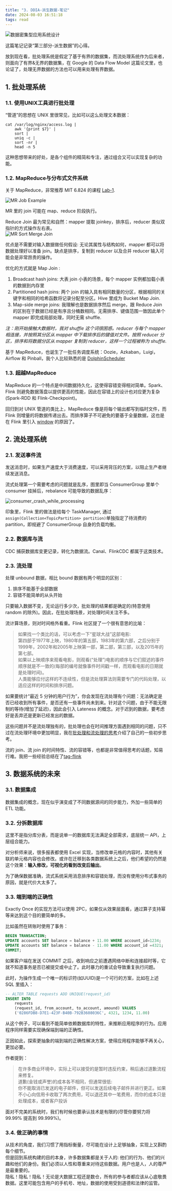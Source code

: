 ```yaml
---
title: "3. DDIA-派生数据-笔记"
date: 2024-08-03 16:51:18
tags: read
---
```

![数据密集型应用系统设计](https://izualzhy.cn/assets/images/book/s34186559.jpg)

这篇笔记记录“第三部分-派生数据”的心得。

放到现在看，批处理系统是假定了基于有界的数据集，而流处理系统作为后来者，则面向了有界&无界的数据集，在 Google 的 Data Flow Model 这篇论文里，也论证了，处理无界数据的方法也可以用来处理有界数据。

## 1. 批处理系统

### 1.1. 使用UNIX工具进行批处理

“管道”的思想在 UNIX 里很常见，比如可以这么处理文本数据：

```shell
cat /var/log/nginx/access.log |
    awk '{print $7}' |
    sort |
    uniq -c |
    sort -nr |
    head -n 5
```

这种思想带来的好处，是各个组件的精简和专注，通过组合又可以实现复杂的功能。

### 1.2. MapReduce与分布式文件系统

关于 MapReduce，非常推荐 MIT 6.824 的课程 [Lab-1](https://izualzhy.cn/6.824-lab1-notes).

![MR Job Example](/assets/images/DDIA/mr_job_with_3_mappers_and_reducers_example.png)

MR 里的 join 可能在 map、reduce 阶段执行。

Reduce Join 最为常见和自然：mapper 提取 joinkey，排序后，reducer 类似双指针的方式操作左右表。  
![MR Sort Merge Join](/assets/images/DDIA/mr_sort_merge_join.png)

优点是不需要对输入数据做任何假设: 无论其属性与结构如何，mapper 都可以将数据处理好以准备 join。缺点是排序，复制到 reducer 以及合并 reducer 输入可能会是非常昂贵的操作。

优化的方式就是 Map Join :  
1. Broadcast hash joins: 大表 join 小表的场景，每个 mapper 实例都加载小表的数据到内存里  
2. Partitioned hash joins: 两个 join 的输入具有相同数量的分区，根据相同的关键字和相同的哈希函数将记录分配至分区。Hive 里成为 Bucket Map Join.  
3. Map-side merge joins: 我理解也是数据排序然后 merge，跟 Reduce Join 的区别在于数据已经是有序且分桶数相同。无需排序、键值范围一致因此单个 mapper 即完成局部处理，同时无需 shuffle. 

*注：刚开始接触大数据时，我对 shuffle 这个词很困惑。reducer 与每个 mapper 相连接，并按照其分区从 mapper 中下载排序后的键值对文件。按照 reducer 分区，排序和将数据分区从 mapper 复制到 reducer，这样一个过程被称为 shuffle.*  

基于 MapReduce，也诞生了一批任务调度系统：Oozie，Azkaban，Luigi，Airflow 和 Pinball，我个人比较熟悉的是 [DolphinScheduler](https://izualzhy.cn/archive.html?tag=dolphin)

### 1.3. 超越MapReduce

MapReduce 的一个特点是中间数据持久化，这使得容错变得相对简单。Spark、Flink 则避免数据落盘以提供更高的性能，因此在容错上的设计也对应更为复杂(Spark-RDD 和 Flink-Checkpoint)。

回归到对 UNIX 管道的类比上，MapReduce 像是将每个输出都写到临时文件，而 Flink 则增量的将数据传递出去。而排序算子不可避免的要基于全量数据，这也是在 Flink 里引入 [window](https://izualzhy.cn/flink-window) 的原因了。


## 2. 流处理系统

### 2.1. 发送事件流

发送消息时，如果生产速度大于消费速度，可以采用背压的方案，以阻止生产者继续发送消息。

流式处理第一个需要考虑的问题就是乱序，图里即当 ConsumerGroup 里单个 consumer 挂掉后，rebalance 可能导致的数据乱序：  

![consumer_crash_while_processing](/assets/images/DDIA/consumer_crash_while_processing.png)

印象里，Flink 里的做法是给每个 TaskManager, 通过`assign(Collection<TopicPartition> partition)`单独指定了待消费的 partition，即规避了 ConsumerGroup 自身的负载均衡。

### 2.2. 数据库与流

CDC 捕获数据库变更记录，转化为数据流。Canal、FlinkCDC 都属于这类技术。

### 2.3. 流处理

处理 unbound 数据，相比 bound 数据有两个明显的区别：  
1. 排序不能基于全部数据   
2. 容错不能简单的从头开始  

只要输入数据不变，无论运行多少次，批处理的结果都是确定的(特意使用 random 的除外)。因此，在批处理场景，对处理时间关注不多。

流计算场景，则对时间格外看重。Flink 社区提了一个很有意思的比喻：

> 如果找一个类比的话，可以考虑一下“星球大战”这部电影:   
第四部于1977年上映，1980年的第五部，1983年的第六部，之后分别于1999年，2002年和2005年上映第一部，第二部，第三部，以及2015年的第七部。  
如果以上映顺序来观看电影，则观看(“处理”)电影的顺序与它们叙述的事件顺序就是不一致的(每部的编号就像事件时间戳一样，而观看电影的日期就是处理时间)。  
人类能够应付这样的不连续性，但是流处理算法则需要专门的代码处理，以适应这样的时间和排序问题。  

如果要统计“最近 5 分钟的用户行为”，你会发现在流处理有个问题：无法确定是否已经收到所有事件，是否还有一些事件尚未到来。针对这个问题，由于不能无限制的等待(增加了延迟)，因此会引入 Lateness 的概念。对于迟到的数据，要考虑好是丢弃还是更新已经发出的数据。

这些问题并不是流处理独有的，批处理也会在时间推理方面遇到相同的问题，只不过在流处理环境中更加明显，我在[批处理和流处理的思考](https://izualzhy.cn/batch-and-stream)介绍了自己的一些初步思考。

流的 join、流 join 的时间特性、流的容错等，也都是非常值得思考的话题，知易行难。我把一些经验总结在了[tag-flink](https://izualzhy.cn/archive.html?tag=flink)

## 3. 数据系统的未来

### 3.1. 数据集成

数据集成的概念，现在似乎演变成了不同数据源间的同步能力，外加一些简单的 ETL 功能。

### 3.2. 分拆数据库

这里不是指分库分表，而是说单一的数据库无法满足全部需求，底层统一 API，上层组合能力。

对分析师来说，很多报表都使用 Excel 实现，当修改单元格的内容时，其他有关联的单元格内容也会修改。或许在迁移到各类数据系统上之后，他们希望的仍然是这个效果：**输入修改，可视化的看到改变后输出**。

为了确保数据准确，流式系统采用消息排序和容错处理，而没有使用分布式事务的原因，就是代价大太多了。

### 3.3. 端到端的正确性

Exactly Once 的实现方法可以使用 2PC，如果仅从效果层面看，通过算子支持幂等来达到这个目的要简单的多。

比如虽然在转账时使用了事务：

```sql
BEGIN TRANSACTION; 
UPDATE accounts SET balance = balance + 11.00 WHERE account_id=1234;
UPDATE accounts SET balance = balance - 11.00 WHERE account_id =4321;
COMMIT;
```

如果客户端在发送 COMMIT 之后，收到响应之前遭遇网络中断和连接超时等，它就不知道事务是否已被提交或中止了。此时暴力的重试会导致重复执行问题。

此时，为操作生成一个唯一的标识符(如UUID)是一个可行的方案，比如在上述 SQL 里插入：

```sql
-- ALTER TABLE requests ADD UNIQUE(request_id)
INSERT INTO 
    requests 
    (request_id, from_account, to_account, amound) VALUES 
    ('0286FDB8-D7E1-423F-B40B-792B3608036C', 4321, 1234, 11.00)
```
从这个例子，可以看到不能简单依赖数据库的特性，来推断应用程序的行为。应用程序同样需要实现确保端到端的正确性。  

正因如此，探索更抽象的端到端的正确性解决方案，使得应用程序能够不再关心，更加必要。  

作者提到：
> 在许多商业环境中，实际上可以接受的是暂时违反约束，稍后通过道歉流程来修复。  
道歉(金钱或声誉)的成本各不相同，但通常很低:   
你不能取消已发送的电子邮件，但可以发送后续电子邮件并进行更正。如果不小心向信用卡收取了两次费用，可以退还其中一笔费用，而你的成本只是处理成本，或者客户投诉

面对不完美的系统时，我们有时候也要承认技术是有限的(尽管你要努力将 99.99% 提高到 99.999%)。

### 3.4. 做正确的事情

从技术的角度，我们习惯了用指标衡量，尽可能在设计上足够抽象，实现上又斟酌每个细节。  
但是回到系统构建的目的本身，许多数据集都是关于人的: 他们的行为、他们的兴趣和他们的身份。我们必须以人性和尊重来对待这些数据。用户也是人，人的尊严是最重要的。  
隐私！隐私！隐私！无论是大数据工程还是数仓，所有的参与者都应该从心底敬畏数据。这里可能包含用户的手机号、地址，数据的使用受到道德和法律的监管。  
